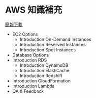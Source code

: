# AWS 知識補充

[簡報下載](ppt/09_LearningMore.pptx)

- EC2 Options
  - Introduction On-Demand Instances
  - Introduction Reserved Instances
  - Introduction Spot Instances
- Database Options
- Introduction RDS
  - Introduction DynamoDB
  - Introduction ElastiCache
  - Introduction Redshift
- Introduction CloudFormation
- Introduction Lambda
- QA & Feedback
